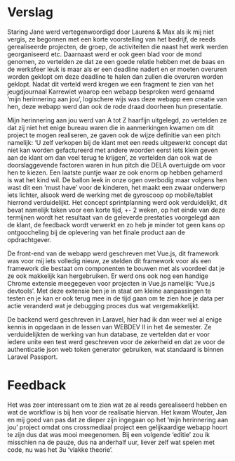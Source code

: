 # Verslag

Staring Jane werd vertegenwoordigd door Laurens & Max als ik mij niet vergis, ze begonnen met een korte voorstelling van het bedrijf, de reeds gerealiseerde projecten, de groep, de activiteiten die naast het werk werden georganiseerd etc. Daarnaast werd er ook geen blad voor de mond genomen, zo vertelden ze dat ze een goede relatie hebben met de baas en de werksfeer leuk is maar als er een deadline nadert en er moeten overuren worden geklopt om deze deadline te halen dan zullen die overuren worden geklopt. Nadat dit verteld werd kregen we een fragment te zien van het jeugdjournaal Karrewiet waarop een webapp besproken werd genaamd ‘mijn herinnering aan jou’, logischere wijs was deze webapp een creatie van hen, deze webapp werd dan ook de rode draad doorheen hun presentatie. 

Mijn herinnering aan jou werd van A tot Z haarfijn uitgelegd, zo vertelden ze dat zij niet het enige bureau waren die in aanmerkingen kwamen om dit project te mogen realiseren, ze gaven ook de wijze definitie van een pitch namelijk: ‘U zelf verkopen bij de klant met een reeds uitgewerkt concept dat niet kan worden gefactureerd met andere woorden eerst iets klein geven aan de klant om dan veel terug te krijgen’, ze vertelden dan ook wat de doorslaggevende factoren waren in hun pitch die DELA overtuigde om voor hen te kiezen. Een laatste puntje waar ze ook enorm op hebben gehamerd is wat het kind wil. De ballon leek in onze ogen overbodig maar volgens hen wast dit een ‘must have’ voor de kinderen, het maakt een zwaar onderwerp iets lichter, alsook werd de werking met de gyroscoop op mobile/tablet hierrond verduidelijkt. Het concept sprintplanning werd ook verduidelijkt, dit bevat namelijk taken voor een korte tijd, +- 2 weken, op het einde van deze termijnen wordt het resultaat van de geleverde prestaties voorgelegd aan de klant, de feedback wordt verwerkt en zo heb je minder tot geen kans op ontgoocheling bij de oplevering van het finale product aan de opdrachtgever. 

De front-end van de webapp werd geschreven met Vue.js, dit framework was voor mij iets volledig nieuw, ze stelden dit framework voor als een framework die bestaat om componenten te bouwen met als voordeel dat je ze ook makkelijk kan hergebruiken.  Er werd ons ook nog een handige Chrome extensie meegegeven voor projecten in Vue.js namelijk: ‘Vue.js devtools’. Met deze extensie ben je in staat om kleine aanpassingen te testen en je kan er ook terug mee in de tijd gaan om te zien hoe je data per actie veranderd wat je debugging proces dus wat vergemakkelijkt. 

De backend werd geschreven in Laravel, hier had ik dan weer wel al enige kennis in opgedaan in de lessen van WEBDEV II in het 4e semester. Ze verduidelijkten de werking van hun database, ze vertelden dat er voor iedere unite een test werd geschreven voor de zekerheid en dat ze voor de authenticatie json web token generator gebruiken, wat standaard is binnen Laravel Passport. 

# Feedback
Het was zeer interessant om te zien wat ze al reeds gerealiseerd hebben en wat de workflow is bij hen voor de realisatie hiervan. Het kwam Wouter, Jan en mij goed van pas dat ze dieper zijn ingegaan op het ‘mijn herinnering aan jou’ project omdat ons crossmediaal project een gelijkaardige webapp hoort te zijn dus dat was mooi meegenomen. Bij een volgende ‘editie’ zou ik misschien na de pauze, dus na anderhalf uur, liever zelf wat spelen met code, nu was het 3u ‘vlakke theorie’. 